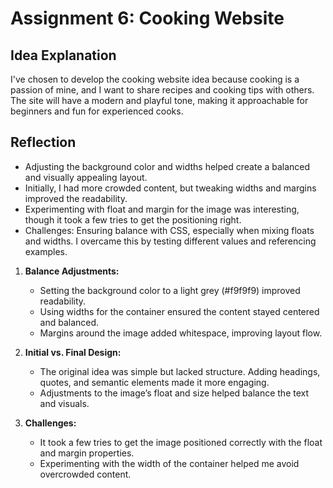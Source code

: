 # Assignment 6: Cooking Website

## Idea Explanation
I've chosen to develop the cooking website idea because cooking is a passion of mine, and I want to share recipes and cooking tips with others. The site will have a modern and playful tone, making it approachable for beginners and fun for experienced cooks.

## Reflection
- Adjusting the background color and widths helped create a balanced and visually appealing layout.
- Initially, I had more crowded content, but tweaking widths and margins improved the readability.
- Experimenting with float and margin for the image was interesting, though it took a few tries to get the positioning right.
- Challenges: Ensuring balance with CSS, especially when mixing floats and widths. I overcame this by testing different values and referencing examples.

1. **Balance Adjustments:**
   - Setting the background color to a light grey (#f9f9f9) improved readability.
   - Using widths for the container ensured the content stayed centered and balanced.
   - Margins around the image added whitespace, improving layout flow.

2. **Initial vs. Final Design:**
   - The original idea was simple but lacked structure. Adding headings, quotes, and semantic elements made it more engaging.
   - Adjustments to the image’s float and size helped balance the text and visuals.

3. **Challenges:**
   - It took a few tries to get the image positioned correctly with the float and margin properties.
   - Experimenting with the width of the container helped me avoid overcrowded content.
